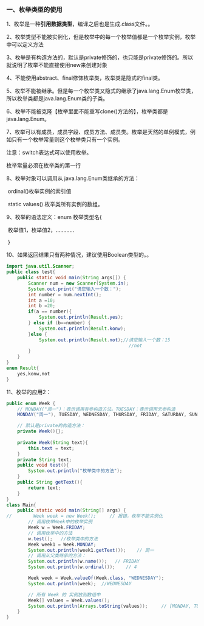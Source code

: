 ### 一、枚举类型的使用

1、枚举是一种**引用数据类型**，编译之后也是生成.class文件。。

2、枚举类型不能被实例化，但是枚举中的每一个枚举值都是一个枚举实例，枚举中可以定义方法

3、枚举是有构造方法的，默认是private修饰的，也只能是private修饰的。所以就说明了枚举不能直接使用new来创建对象

4、不能使用abstract、final修饰枚举类，枚举类是隐式的final类。

5、枚举不能被继承。但是每一个枚举类又隐式的继承了java.lang.Enum枚举类，所以枚举类都是java.lang.Enum类的子类。

6、枚举不能被克隆【枚举里面不能重写clone()方法的】，枚举类都是java.lang.Enum。

7、枚举可以有成员，成员字段、成员方法、成员类。枚举是天然的单例模式，例如只有一个枚举常量则这个枚举类只有一个实例。

注意：switch表达式可以使用枚举。

枚举常量必须在枚举类的第一行

8、枚举对象可以调用从 java.lang.Enum类继承的方法：

​		ordinal()枚举实例的索引值

​		static values() 枚举类所有实例的数组。

9、枚举的语法定义：enum 枚举类型名{

​															枚举值1，枚举值2，…………

​										}

10、如果返回结果只有两种情况，建议使用Boolean类型的。。

```java
import java.util.Scanner;
public class test{
    public static void main(String args[]) {
        Scanner num = new Scanner(System.in);
        System.out.print("请您输入一个数：");
        int number = num.nextInt();
        int a =10;
        int b =20;
        if(a == number){
            System.out.println(Result.yes);
        } else if (b==number) {
            System.out.println(Result.konw);
        }else {
            System.out.println(Result.not);//请您输入一个数：15
                                             //not
        }
    }
}
enum Result{
    yes,konw,not
}
```

11、枚举的应用2：

```java
public enum Week {
    // MONDAY("周一")：表示调用有参构造方法。TUESDAY：表示调用无参构造
    MONDAY("周一"), TUESDAY, WEDNESDAY, THURSDAY, FRIDAY, SATURDAY, SUNDAY;

    // 默认是private的构造方法：
    private Week(){};
    
    private Week(String text){
        this.text = text;
    }
    private String text;
    public void test(){
        System.out.println("枚举类中的方法");
    }
    public String getText(){
        return text;
    }
}
class Main{
    public static void main(String[] args) {
//        Week week = new Week();     // 报错，枚举不能实例化
        // 调用枚举Week中的枚举实例
        Week w = Week.FRIDAY;
        // 调用枚举中的方法
        w.test();   //枚举类中的方法
        Week week1 = Week.MONDAY;
        System.out.println(week1.getText());    // 周一
        // 调用从父类继承的方法：
        System.out.println(w.name());   // FRIDAY
        System.out.println(w.ordinal());    // 4

        Week week = Week.valueOf(Week.class, "WEDNESDAY");
        System.out.println(week);  //WEDNESDAY

        // 所有 Week 的 实例放到数组中
        Week[] values = Week.values();
        System.out.println(Arrays.toString(values));     // [MONDAY, TUESDAY, WEDNESDAY, THURSDAY, FRIDAY, SATURDAY, SUNDAY]
    }
}
```